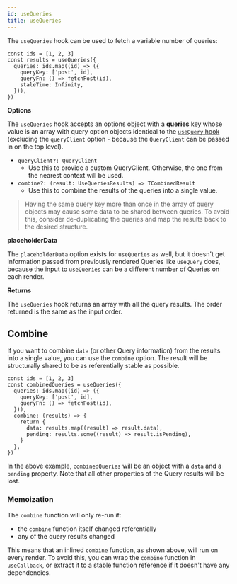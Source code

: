 ```yaml
---
id: useQueries
title: useQueries
---
```


The `useQueries` hook can be used to fetch a variable number of queries:

```tsx
const ids = [1, 2, 3]
const results = useQueries({
  queries: ids.map((id) => ({
    queryKey: ['post', id],
    queryFn: () => fetchPost(id),
    staleTime: Infinity,
  })),
})
```

**Options**

The `useQueries` hook accepts an options object with a **queries** key whose value is an array with query option objects identical to the [`useQuery` hook](../reference/useQuery.md) (excluding the `queryClient` option - because the `QueryClient` can be passed in on the top level).

- `queryClient?: QueryClient`
  - Use this to provide a custom QueryClient. Otherwise, the one from the nearest context will be used.
- `combine?: (result: UseQueriesResults) => TCombinedResult`
  - Use this to combine the results of the queries into a single value.

> Having the same query key more than once in the array of query objects may cause some data to be shared between queries. To avoid this, consider de-duplicating the queries and map the results back to the desired structure.

**placeholderData**

The `placeholderData` option exists for `useQueries` as well, but it doesn't get information passed from previously rendered Queries like `useQuery` does, because the input to `useQueries` can be a different number of Queries on each render.

**Returns**

The `useQueries` hook returns an array with all the query results. The order returned is the same as the input order.

## Combine

If you want to combine `data` (or other Query information) from the results into a single value, you can use the `combine` option. The result will be structurally shared to be as referentially stable as possible.

```tsx
const ids = [1, 2, 3]
const combinedQueries = useQueries({
  queries: ids.map((id) => ({
    queryKey: ['post', id],
    queryFn: () => fetchPost(id),
  })),
  combine: (results) => {
    return {
      data: results.map((result) => result.data),
      pending: results.some((result) => result.isPending),
    }
  },
})
```

In the above example, `combinedQueries` will be an object with a `data` and a `pending` property. Note that all other properties of the Query results will be lost.

### Memoization

The `combine` function will only re-run if:

- the `combine` function itself changed referentially
- any of the query results changed

This means that an inlined `combine` function, as shown above, will run on every render. To avoid this, you can wrap the `combine` function in `useCallback`, or extract it to a stable function reference if it doesn't have any dependencies.
